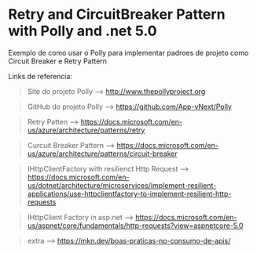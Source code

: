 # Retry and CircuitBreaker Pattern with Polly and .net 5.0
Exemplo de como usar o Polly para implementar padroes de projeto como Circuit Breaker e Retry Pattern


Links de referencia:

>Site do projeto Polly --> http://www.thepollyproject.org

>GitHub do projeto Polly --> https://github.com/App-vNext/Polly

>Retry Patten --> https://docs.microsoft.com/en-us/azure/architecture/patterns/retry

>Curcuit Breaker Pattern --> https://docs.microsoft.com/en-us/azure/architecture/patterns/circuit-breaker

>IHttpClientFactory with resilienct Http Request --> https://docs.microsoft.com/en-us/dotnet/architecture/microservices/implement-resilient-applications/use-httpclientfactory-to-implement-resilient-http-requests

> IHttpClient Factory in asp.net --> https://docs.microsoft.com/en-us/aspnet/core/fundamentals/http-requests?view=aspnetcore-5.0

> extra --> https://mkn.dev/boas-praticas-no-consumo-de-apis/
